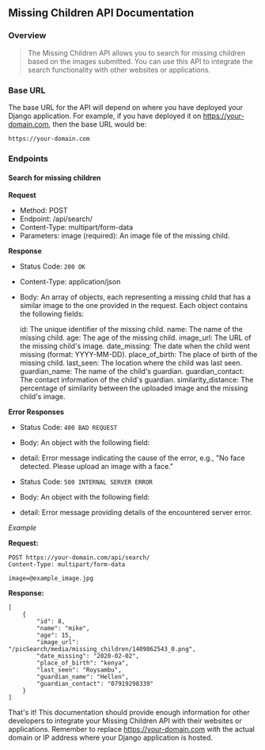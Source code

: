 ## Missing Children API Documentation
### Overview

> The Missing Children API allows you to search for missing children based on the images submitted. You can use this API to integrate the search functionality with other websites or applications.

### Base URL
The base URL for the API will depend on where you have deployed your Django application. For example, if you have deployed it on https://your-domain.com, then the base URL would be:

`https://your-domain.com`

### Endpoints
#### Search for missing children

**Request**
- Method: POST
- Endpoint: /api/search/
- Content-Type: multipart/form-data
- Parameters:
    image (required): An image file of the missing child.

**Response**
- Status Code: `200 OK`

- Content-Type: application/json

- Body: An array of objects, each representing a missing child that has a similar image to the one provided in the request. Each object contains the following fields:

    id: The unique identifier of the missing child.
    name: The name of the missing child.
    age: The age of the missing child.
    image_url: The URL of the missing child's image.
    date_missing: The date when the child went missing (format: YYYY-MM-DD).
    place_of_birth: The place of birth of the missing child.
    last_seen: The location where the child was last seen.
    guardian_name: The name of the child's guardian.
    guardian_contact: The contact information of the child's guardian.
    similarity_distance: The percentage of similarity between the uploaded image and the missing child's image.

**Error Responses**

- Status Code: `400 BAD REQUEST`
- Body: An object with the following field:
- detail: Error message indicating the cause of the error, e.g., "No face detected. Please upload an image with a face."

- Status Code: `500 INTERNAL SERVER ERROR`
- Body: An object with the following field:
- detail: Error message providing details of the encountered server error.
    
*Example*

**Request:**

```
POST https://your-domain.com/api/search/
Content-Type: multipart/form-data

image=@example_image.jpg
```

**Response:**

```
[
    {
        "id": 8,
        "name": "mike",
        "age": 15,
        "image_url": "/picSearch/media/missing_children/1409862543_0.png",
        "date_missing": "2020-02-02",
        "place_of_birth": "kenya",
        "last_seen": "Roysambu",
        "guardian_name": "Hellen",
        "guardian_contact": "07919298339"
    }
]
```

That's it! This documentation should provide enough information for other developers to integrate your Missing Children API with their websites or applications. Remember to replace https://your-domain.com with the actual domain or IP address where your Django application is hosted.
